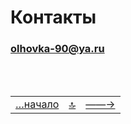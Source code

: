 <div class="navi"><nav id="navi"><!-- js --></nav></div>

# Контакты

### olhovka-90@ya.ru

<br>


<script src="assets/js/navi.js"></script>

<!--pagination_start-->
<br>

 |||| 
 |:---|:---:|---:| 
 […начало](readme.md)|[ 🔝 ](#)|[——→](navi-page.md) 

 <br>
<!--pagination_end-->
